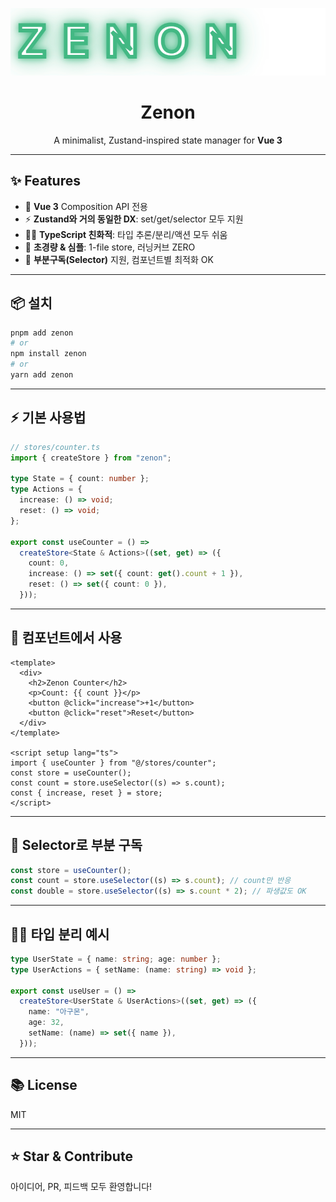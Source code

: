 <p align="center">
  <img width="800" src="https://github.com/ljlm0402/zenon/raw/images/logo.png" alt="zenon logo" />
</p>

<h1 align="center">Zenon</h1>
<p align="center">A minimalist, Zustand-inspired state manager for <b>Vue 3</b></p>

---

## ✨ Features

- 🍃 <b>Vue 3</b> Composition API 전용
- ⚡️ <b>Zustand와 거의 동일한 DX</b>: set/get/selector 모두 지원
- 🧑‍💻 <b>TypeScript 친화적</b>: 타입 추론/분리/액션 모두 쉬움
- 🚀 <b>초경량 & 심플</b>: 1-file store, 러닝커브 ZERO
- 🧩 <b>부분구독(Selector)</b> 지원, 컴포넌트별 최적화 OK

---

## 📦 설치

```bash
pnpm add zenon
# or
npm install zenon
# or
yarn add zenon
```

---

## ⚡️ 기본 사용법

```ts
// stores/counter.ts
import { createStore } from "zenon";

type State = { count: number };
type Actions = {
  increase: () => void;
  reset: () => void;
};

export const useCounter = () =>
  createStore<State & Actions>((set, get) => ({
    count: 0,
    increase: () => set({ count: get().count + 1 }),
    reset: () => set({ count: 0 }),
  }));
```

---

## 🎯 컴포넌트에서 사용

```vue
<template>
  <div>
    <h2>Zenon Counter</h2>
    <p>Count: {{ count }}</p>
    <button @click="increase">+1</button>
    <button @click="reset">Reset</button>
  </div>
</template>

<script setup lang="ts">
import { useCounter } from "@/stores/counter";
const store = useCounter();
const count = store.useSelector((s) => s.count);
const { increase, reset } = store;
</script>
```

---

## 🚦 Selector로 부분 구독

```ts
const store = useCounter();
const count = store.useSelector((s) => s.count); // count만 반응
const double = store.useSelector((s) => s.count * 2); // 파생값도 OK
```

---

## 🧑‍💻 타입 분리 예시

```ts
type UserState = { name: string; age: number };
type UserActions = { setName: (name: string) => void };

export const useUser = () =>
  createStore<UserState & UserActions>((set, get) => ({
    name: "아구몬",
    age: 32,
    setName: (name) => set({ name }),
  }));
```

---

## 📚 License

MIT

---

## ⭐️ Star & Contribute

아이디어, PR, 피드백 모두 환영합니다!
